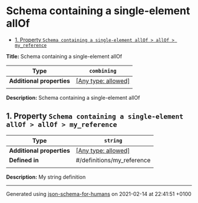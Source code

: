 # Schema containing a single-element allOf

- [1. Property `Schema containing a single-element allOf > allOf > my_reference`](#allOf_i0)

**Title:** Schema containing a single-element allOf

| Type                      | `combining`                                                               |
| ------------------------- | ------------------------------------------------------------------------- |
| **Additional properties** | [[Any type: allowed]](# "Additional Properties of any type are allowed.") |
|                           |                                                                           |

**Description:** Schema containing a single-element allOf

## <a name="allOf_i0"></a>1. Property `Schema containing a single-element allOf > allOf > my_reference`

| Type                      | `string`                                                                  |
| ------------------------- | ------------------------------------------------------------------------- |
| **Additional properties** | [[Any type: allowed]](# "Additional Properties of any type are allowed.") |
| **Defined in**            | #/definitions/my_reference                                                |
|                           |                                                                           |

**Description:** My string definition

----------------------------------------------------------------------------------------------------------------------------
Generated using [json-schema-for-humans](https://github.com/coveooss/json-schema-for-humans) on 2021-02-14 at 22:41:51 +0100